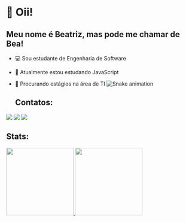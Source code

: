 
# 👋 Oii!
## Meu nome é Beatriz, mas pode me chamar de Bea!
- :computer: Sou estudante de Engenharia de Software
- 🌱 Atualmente estou estudando JavaScript
- :space_invader: Procurando estágios na área de TI
  ![Snake animation](https://github.com/Beaktz/Beaktz/blob/output/github-contribution-grid-snake.svg)

  ## Contatos:

<div>
<a href="https://instagram.com/beaaktz" target="_blank"><img loading="lazy" src="https://img.shields.io/badge/-Instagram-%23E4405F?style=for-the-badge&logo=instagram&logoColor=white" target="_blank"></a>
<a href = "mailto:beaktz@gmail.com"><img loading="lazy" src="https://img.shields.io/badge/Gmail-D14836?style=for-the-badge&logo=gmail&logoColor=white" target="_blank"></a>
<a href="https://www.linkedin.com/in/beatriz-kamien-tehzy" target="_blank"><img loading="lazy" src="https://img.shields.io/badge/-LinkedIn-%230077B5?style=for-the-badge&logo=linkedin&logoColor=white" target="_blank"></a>   
</div>

## Stats:

<div>
<a href="https://github.com/Beaktz">
<img loading="lazy" height="180em" src="https://github-readme-stats.vercel.app/api/top-langs/?username=Beaktz&layout=compact&langs_count=7&theme=dracula"/>
<img loading="lazy" height="180em" src="https://github-readme-stats.vercel.app/api?username=Beaktz&show_icons=true&theme=dracula&include_all_commits=true&count_private=true"/>
</div>

